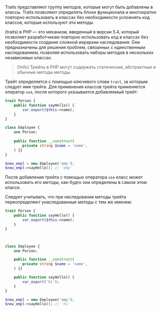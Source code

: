 
Traits представляют группу методов, которые могут быть добавлены в классы. Traits позволяют определять блоки функционала и многократно повторно использовать в классах без необходимости усложнять код классов, которые используют эти методы.

(traits) в PHP — это механизм, введенный в версии 5.4, который позволяет разработчикам повторно использовать код в классах без необходимости создания сложной иерархии наследования. Они предназначены для решения проблем, связанных с единственным наследованием, позволяя использовать наборы методов в нескольких независимых классах.

>[!info]
>Трейты в PHP могут содержать статические, абстрактные и обычные методы методы.

Трейт определяется с помощью ключевого слова `trait`, за которым следует имя трейта. Для применения классов трейта применяется оператор `use`, после которого указывается добавляемый трейт:

```php
trait Person {
	public function sayHello() {
		var_export($this->name);
	}
}

class Employee {
	use Person;
	
	public function __construct(
		private string $name = 'name',
	) {}
}

$new_empl = new Employee('emp');
$new_empl->sayHello(); // 'emp'
```

После добавления трейта с помощью оператора `use` класс может использовать его методы, как-будто они определены в самом этом классе.

Следует учитывать, что при наследовании методы трейта переопределяют унаследованные методы с тем же именем:

```php
trait Person {
	public function sayHello() {
		var_export($this->name);
	}
}



class Employee {
	use Person;

	public function __construct(
		private string $name = 'name',
	) {}

	public function sayHello() {
		var_export('hi');
	}
}

$new_empl = new Employee('emp');
$new_empl->sayHello(); // 'hi'
```